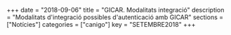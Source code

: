 +++
date        = "2018-09-06"
title       = "GICAR. Modalitats integració"
description = "Modalitats d'integració possibles d'autenticació amb GICAR"
sections    = ["Notícies"]
categories  = ["canigo"]
key         = "SETEMBRE2018"
+++

